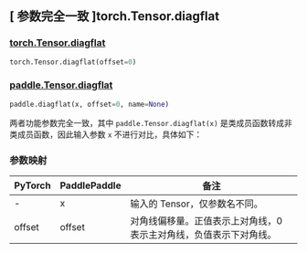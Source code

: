 ## [ 参数完全一致 ]torch.Tensor.diagflat

### [torch.Tensor.diagflat](https://pytorch.org/docs/stable/generated/torch.Tensor.diagflat.html?highlight=diagflat#torch.Tensor.diagflat)

```python
torch.Tensor.diagflat(offset=0)
```

### [paddle.Tensor.diagflat](https://www.paddlepaddle.org.cn/documentation/docs/zh/develop/api/paddle/diagflat_cn.html#diagflat)

```python
paddle.diagflat(x, offset=0, name=None)
```

两者功能参数完全一致，其中 `paddle.Tensor.diagflat(x)` 是类成员函数转成非类成员函数，因此输入参数 `x` 不进行对比，具体如下：

### 参数映射

| PyTorch | PaddlePaddle | 备注                                                               |
| ------- | ------------ | ------------------------------------------------------------------ |
| -       | x            | 输入的 Tensor，仅参数名不同。                                      |
| offset  | offset       | 对角线偏移量。正值表示上对角线，0 表示主对角线，负值表示下对角线。 |
